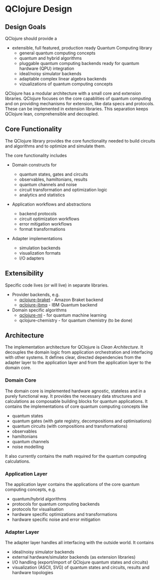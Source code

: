 # QClojure Design

## Design Goals
QClojure should provide a
* extensible, full featured, production ready Quantum Computing library
  * general quantum computing concepts
  * quantum and hybrid algorithms
  * pluggable quantum computing backends ready for quantum hardware (QPU) integration
  * ideal/noisy simulator backends
  * adaptable complex linear algebra backends
  * vizualizations of quantum computing concepts

QClojure has a modular architecture with a small core and extension libraries. QClojure focuses on the core capablities of quantum computing and on providing mechanisms for extension, like data specs and protocols. These can be implemented in extension libraries. This separation keeps QClojure lean, comprehensible and decoupled.

## Core Functionality
The QClojure library provides the core functionality needed to build circuits and algorithms and to optimize and simulate them.

The core functionality includes
* Domain constructs for
  * quantum states, gates and circuits
  * observables, hamiltonians, results
  * quantum channels and noise
  * circuit transformation and optimization logic
  * analytics and statistics

* Application workflows and abstractions
  * backend protocols
  * circuit optimization workflows
  * error mitigation workflows
  * format transformations

* Adapter implementations
  * simulation backends
  * visualization formats
  * I/O adapters

## Extensibility


Specific code lives (or will live) in separate libraries.

* Provider backends, e.g.
  * [qclojure-braket](https://github.com/lsolbach/qclojure-braket) - Amazon Braket backend
  * [qclojure-ibmq](https://github.com/lsolbach/qclojure-ibmq) - IBM Quantum backend
* Domain specific algorithms
  * [qclojure-ml](https://github.com/lsolbach/qclojure-ml) - for quantum machine learning
  * qclojure-chemistry - for quantum chemistry (to be done)


## Architecture
The implementation architecture for QClojure is *Clean Architecture*.
It decouples the domain logic from application orchestration and interfacing with other systems. It defines clear, directed dependencies from the adapter layer to
the application layer and from the application layer to the domain core.

### Domain Core
The domain core is implemented hardware agnostic, stateless and
in a purely functional way. It provides the necessary data structures and
calculations as composable building blocks for quantum applications.
It contains the implementations of core quantum computing concepts like
* quantum states
* quantum gates (with gate registry, decompositions and optimisations) 
* quantum circuits (with compositions and transformations) 
* observables
* hamiltonians
* quantum channels
* noise modelling

It also currently contains the math required for the quantum computing
calculations.

### Application Layer
The application layer contains the applications of the core quantum
computing concepts, e.g.
* quantum/hybrid algorithms
* protocols for quantum computing backends
* protocols for visualisation
* hardware specific optimizations and transformations
* hardware specific noise and error mitigation

### Adapter Layer
The adapter layer handles all interfacing with the outside world.
It contains
* ideal/noisy simulator backends
* external hardware/simulator backends (as extension libraries)
* I/O handling (export/import of QClojure quantum states and circuits)
* visualization (ASCII, SVG) of quantum states and circuits, results and hardware topologies

